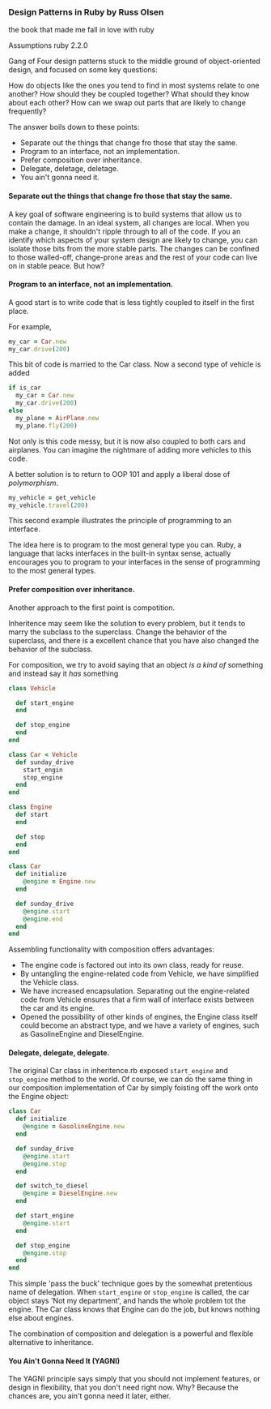 ### Design Patterns in Ruby by Russ Olsen

the book that made me fall in love with ruby

Assumptions
ruby 2.2.0

Gang of Four design patterns stuck to the middle ground of object-oriented design, and focused on some key questions:

How do objects like the ones you tend to find in most systems relate to one another?
How should they be coupled together?
What should they know about each other?
How can we swap out parts that are likely to change frequently?

The answer boils down to these points:

- Separate out the things that change fro those that stay the same.
- Program to an interface, not an implementation.
- Prefer composition over inheritance.
- Delegate, deletage, deletage.
- You ain't gonna need it.

#### Separate out the things that change fro those that stay the same.

A key goal of software engineering is to build systems that allow us to contain the damage. In an ideal system, all changes are local. When you make a change, it shouldn't ripple through to all of the code. If you an identify which aspects of your system design are likely to change, you can isolate those bits from the more stable parts. The changes can be confined to those walled-off, change-prone areas and the rest of your code can live on in stable peace. But how?

#### Program to an interface, not an implementation.

A good start is to write code that is less tightly coupled to itself in the first place.

For example,

```car.rb
my_car = Car.new
my_car.drive(200)
```

This bit of code is married to the Car class. Now a second type of vehicle is added

```monstrosity.rb
if is_car
  my_car = Car.new
  my_car.drive(200)
else
  my_plane = AirPlane.new
  my_plane.fly(200)  
```

Not only is this code messy, but it is now also coupled to both cars and airplanes. You can imagine the nightmare of adding more vehicles to this code.

A better solution is to return to OOP 101 and apply a liberal dose of *polymorphism*.

```better.rb
my_vehicle = get_vehicle
my_vehicle.travel(200)
```
This second example illustrates the principle of programming to an interface.

The idea here is to program to the most general type you can. Ruby, a language that lacks interfaces in the built-in syntax sense, actually encourages  you to program to your interfaces in the sense of programming to the most general types.

#### Prefer composition over inheritance.

Another approach to the first point is compotition.

Inheritence may seem like the solution to every problem, but it tends to marry the subclass to the superclass. Change the behavior of the superclass, and there is a excellent chance that you have also changed the behavior of the subclass.

For composition, we try to avoid saying that an object *is a kind of* something and instead say it *has* something

```inheritence.rb
class Vehicle

  def start_engine
  end

  def stop_engine
  end
end

class Car < Vehicle
  def sunday_drive
    start_engin
    stop_engine
  end
end
```

```composition.rb
class Engine
  def start
  end

  def stop
  end
end

class Car
  def initialize
    @engine = Engine.new
  end

  def sunday_drive
    @engine.start
    @engine.end
  end
end
```

Assembling functionality with composition offers advantages:
- The engine code is factored out into its own class, ready for reuse.
- By untangling the engine-related code from Vehicle, we have simplified the Vehicle class.
- We have increased encapsulation. Separating out the engine-related code from Vehicle ensures that a firm wall of interface exists between the car and its engine.
- Opened the possibility of other kinds of engines, the Engine class itself could become an abstract type, and we have a variety of engines, such as GasolineEngine and DieselEngine.


#### Delegate, delegate, delegate.

The original Car class in inheritence.rb exposed `start_engine` and `stop_engine` method to the world. Of course, we can do the same thing in our composition implementation of Car by simply foisting off the work onto the Engine object:

```delegate.rb
class Car
  def initialize
    @engine = GasolineEngine.new
  end

  def sunday_drive
    @engine.start
    @engine.stop
  end

  def switch_to_diesel
    @engine = DieselEngine.new
  end

  def start_engine
    @engine.start
  end

  def stop_engine
    @engine.stop
  end
end

```

This simple 'pass the buck' technique goes by the somewhat pretentious name of delegation. When `start_engine` or `stop_engine` is called, the car object stays 'Not my department', and hands the whole problem tot the engine. The Car class knows that Engine can do the job, but knows nothing else about engines.

The combination of composition and delegation is a powerful and flexible alternative to inheritance.

#### You Ain't Gonna Need It (YAGNI)

The YAGNI principle says simply that you should not implement features, or design in flexibility, that you don't need right now. Why? Because the chances are, you ain't gonna need it later, either.
